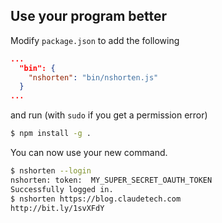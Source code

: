 ## Use your program better

Modify `package.json` to add the following

```json
...
  "bin": {
    "nshorten": "bin/nshorten.js"
  }
...
```

and run (with `sudo` if you get a permission error)

```bash
$ npm install -g .
```

You can now use your new command.


```bash
$ nshorten --login
nshorten: token:  MY_SUPER_SECRET_OAUTH_TOKEN
Successfully logged in.
$ nshorten https://blog.claudetech.com
http://bit.ly/1svXFdY
```

